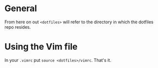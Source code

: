 
# General
From here on out `<dotfiles>` will refer to the directory in which the dotfiles
repo resides.

# Using the Vim file
In your `.vimrc` put `source <dotfiles>/vimrc`. That's it.


